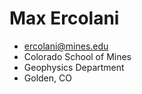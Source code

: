 # Max Ercolani
- ercolani@mines.edu
- Colorado School of Mines
- Geophysics Department
- Golden, CO
